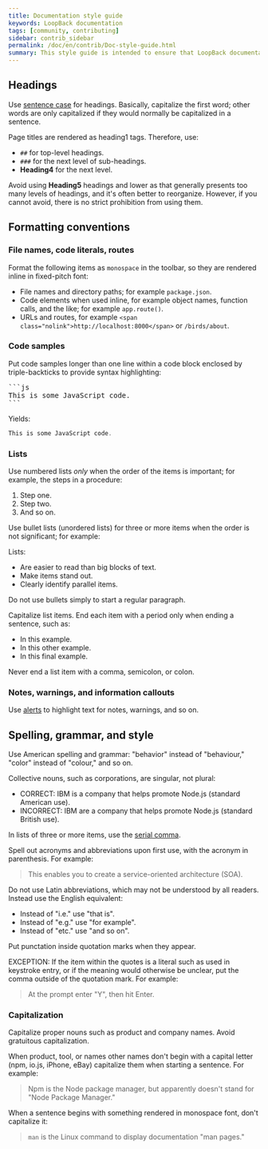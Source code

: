 ```yaml
---
title: Documentation style guide
keywords: LoopBack documentation
tags: [community, contributing]
sidebar: contrib_sidebar
permalink: /doc/en/contrib/Doc-style-guide.html
summary: This style guide is intended to ensure that LoopBack documentation has a consistent, clear, and unified style.  It is intended to be prescriptive but not onerous and is open to community contribution and discussion.
---
```


## Headings

Use [sentence case](http://grammar.about.com/od/rs/g/Sentence-Case.htm) for headings. Basically, capitalize the first word; other words are only capitalized if they would normally be capitalized in a sentence.

Page titles are rendered as heading1 tags.  Therefore, use:

* `##` for top-level headings.
* `###` for the next level of sub-headings.
*   **Heading4** for the next level.

Avoid using **Heading5** headings and lower as that generally presents too many levels of headings, and it's often better to reorganize. However, if you cannot avoid, there is no strict prohibition from using them.

## Formatting conventions

### File names, code literals, routes

Format the following items as `monospace` in the toolbar, so they are rendered inline in fixed-pitch font:

*   File names and directory paths; for example `package.json`.
*   Code elements when used inline, for example object names, function calls, and the like; for example `app.route()`.
*   URLs and routes, for example `<span class="nolink">http://localhost:8000</span>` or `/birds/about`.

### Code samples

Put code samples longer than one line within a code block
enclosed by triple-backticks to provide syntax highlighting:

<pre>
```js
This is some JavaScript code.
```
</pre>

Yields:

```js
This is some JavaScript code.
```

### Lists

Use numbered lists _only_ when the order of the items is important; for example, the steps in a procedure:

1.  Step one.
2.  Step two.
3.  And so on.

Use bullet lists (unordered lists) for three or more items when the order is not significant; for example:

Lists:

*   Are easier to read than big blocks of text.
*   Make items stand out.
*   Clearly identify parallel items.

Do not use bullets simply to start a regular paragraph.

Capitalize list items. End each item with a period only when ending a sentence, such as:

*   In this example.
*   In this other example.
*   In this final example.

Never end a list item with a comma, semicolon, or colon.

### Notes, warnings, and information callouts

Use [alerts](alerts.html) to highlight text for notes, warnings, and so on.

## Spelling, grammar, and style

Use American spelling and grammar: "behavior" instead of "behaviour," "color" instead of "colour," and so on.

Collective nouns, such as corporations, are singular, not plural:

*   CORRECT: IBM is a company that helps promote Node.js (standard American use).
*   INCORRECT: IBM are a company that helps promote Node.js (standard British use).

In lists of three or more items, use the [serial comma](http://grammar.about.com/od/grammarfaq/f/QAoxfordcomma.htm).

Spell out acronyms and abbreviations upon first use, with the acronym in parenthesis. For example:

> This enables you to create a service-oriented architecture (SOA).

Do not use Latin abbreviations, which may not be understood by all readers. Instead use the English equivalent:

*   Instead of "i.e." use "that is".
*   Instead of "e.g." use "for example".
*   Instead of "etc." use "and so on".

Put punctation inside quotation marks when they appear.

EXCEPTION: If the item within the quotes is a literal such as used in keystroke entry, or if the meaning would otherwise be unclear, put the comma outside of the quotation mark. For example:

> At the prompt enter "Y", then hit Enter.

### Capitalization

Capitalize proper nouns such as product and company names. Avoid gratuitous capitalization.

When product, tool, or names other names don't begin with a capital letter (npm, io.js, iPhone, eBay) capitalize them when starting a sentence. For example:

> Npm is the Node package manager, but apparently doesn't stand for "Node Package Manager."

When a sentence begins with something rendered in monospace font, don't capitalize it:

> `man` is the Linux command to display documentation "man pages."
